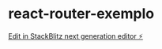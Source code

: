 # react-router-exemplo

[Edit in StackBlitz next generation editor ⚡️](https://stackblitz.com/~/github.com/Guzzatti/react-router-exemplo)
